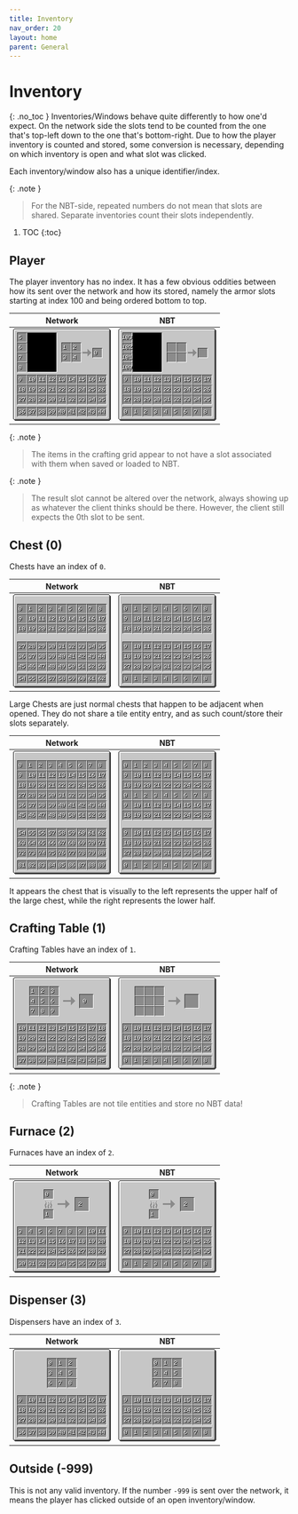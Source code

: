 ```yaml
---
title: Inventory
nav_order: 20
layout: home
parent: General
---
```


# Inventory
{: .no_toc }
Inventories/Windows behave quite differently to how one'd expect. On the network side the slots tend to be counted from the one that's top-left down to the one that's bottom-right. Due to how the player inventory is counted and stored, some conversion is necessary, depending on which inventory is open and what slot was clicked.

Each inventory/window also has a unique identifier/index.

{: .note }
> For the NBT-side, repeated numbers do not mean that slots are shared. Separate inventories count their slots independently.

1. TOC
{:toc}

## Player
The player inventory has no index. It has a few obvious oddities between how its sent over the network and how its stored, namely the armor slots starting at index 100 and being ordered bottom to top.

| Network | NBT |
| :---: | :---: |
| <img src="inventoryNetwork.png" alt="Player Slots as sent over Network" style="image-rendering: pixelated; width: 100%"> | <img src="inventoryNbt.png" alt="Player Slots as stored in NBT file" style="image-rendering: pixelated; width: 100%"> |

{: .note }
> The items in the crafting grid appear to not have a slot associated with them when saved or loaded to NBT.

{: .note }
> The result slot cannot be altered over the network, always showing up as whatever the client thinks should be there. However, the client still expects the 0th slot to be sent.

## Chest (0)
Chests have an index of `0`.

| Network | NBT |
| :---: | :---: |
| <img src="chestNetwork.png" alt="Chest Slots as sent over Network" style="image-rendering: pixelated; width: 100%"> | <img src="chestNbt.png" alt="Chest Slots as stored in NBT file" style="image-rendering: pixelated; width: 100%"> |

Large Chests are just normal chests that happen to be adjacent when opened. They do not share a tile entity entry, and as such count/store their slots separately.

| Network | NBT |
| :---: | :---: |
| <img src="chestLargeNetwork.png" alt="Chest Slots as sent over Network" style="image-rendering: pixelated; width: 100%"> | <img src="chestLargeNbt.png" alt="Chest Slots as stored in NBT file" style="image-rendering: pixelated; width: 100%"> |

It appears the chest that is visually to the left represents the upper half of the large chest, while the right represents the lower half.

## Crafting Table (1)
Crafting Tables have an index of `1`.

| Network | NBT |
| :---: | :---: |
| <img src="craftingTableNetwork.png" alt="Crafting Table Slots as sent over Network" style="image-rendering: pixelated; width: 100%"> | <img src="craftingTableNbt.png" alt="Crafting Table Slots as sent over Network" style="image-rendering: pixelated; width: 100%"> |

{: .note }
> Crafting Tables are not tile entities and store no NBT data!

## Furnace (2)
Furnaces have an index of `2`.

| Network | NBT |
| :---: | :---: |
| <img src="furnaceNetwork.png" alt="Furnace Slots as sent over Network" style="image-rendering: pixelated; width: 100%"> | <img src="furnaceNbt.png" alt="Furnace Slots as stored in NBT file" style="image-rendering: pixelated; width: 100%"> |

## Dispenser (3)
Dispensers have an index of `3`.

| Network | NBT |
| :---: | :---: |
| <img src="dispenserNetwork.png" alt="Dispenser Slots as sent over Network" style="image-rendering: pixelated; width: 100%"> | <img src="dispenserNbt.png" alt="Dispenser Slots as stored in NBT file" style="image-rendering: pixelated; width: 100%"> |

## Outside (-999)
This is not any valid inventory. If the number `-999` is sent over the network, it means the player has clicked outside of an open inventory/window.
